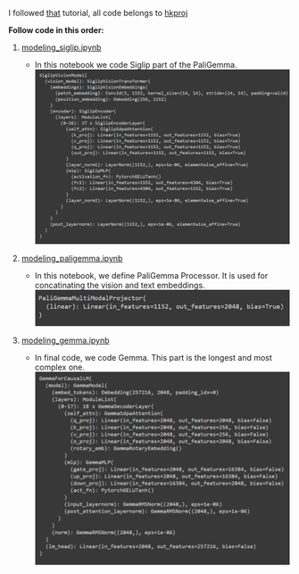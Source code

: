 I followed [that](https://youtu.be/vAmKB7iPkWw?si=G3uTQroppYqyyv5N) tutorial, all code belongs to [hkproj](https://github.com/hkproj)

**Follow code in this order:**
1. [modeling_siglip.ipynb](https://github.com/g-hano/paper-implementations/blob/main/PaliGemma/modeling_siglip.ipynb)
    - In this notebook we code Siglip part of the PaliGemma.
      ![siglip.png](imgs/siglip.png)
    
2. [modeling_paligemma.ipynb](https://github.com/g-hano/paper-implementations/blob/main/PaliGemma/processing_paligemma.ipynb)
    - In this notebook, we define PaliGemma Processor. It is used for concatinating the vision and text embeddings.
      ![paligemma.png](imgs/paligemma.png)
    
3. [modeling_gemma.ipynb](https://github.com/g-hano/paper-implementations/blob/main/PaliGemma/modeling_gemma.ipynb)
    - In final code, we code Gemma. This part is the longest and most complex one.
      ![gemma.png](imgs/gemma.png)
